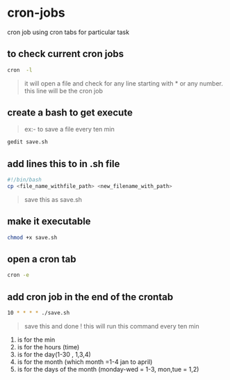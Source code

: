# cron-jobs
cron job using cron tabs for particular task
## to check current cron jobs
```bash
cron  -l
```
> it will open a file and check for any line starting with * or any number. this line will be the cron job 

## create a bash to get execute
> ex:- to save a file every ten min
```bash
gedit save.sh
```
## add lines this to in .sh file
```bash
#!/bin/bash
cp <file_name_withfile_path> <new_filename_with_path>
```
> save this as save.sh
## make it executable
```bash
chmod +x save.sh
```
## open a cron tab
```bash
cron -e
```
## add cron job in the end of the crontab
```bash
10 * * * * ./save.sh
```
> save this and done !
> this will run this command every ten min
1. is for the min
2. is for the hours (time)
3. is for the day(1-30 , 1,3,4)
4. is for the month (which month =1-4 jan to april)
5. is for the days of the month (monday-wed = 1-3, mon,tue = 1,2)
